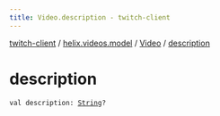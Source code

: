 ```yaml
---
title: Video.description - twitch-client
---
```


[twitch-client](../../index.html) / [helix.videos.model](../index.html) / [Video](index.html) / [description](./description.html)

# description

`val description: `[`String`](https://kotlinlang.org/api/latest/jvm/stdlib/kotlin/-string/index.html)`?`